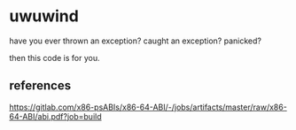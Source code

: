 # uwuwind

have you ever thrown an exception? caught an exception? panicked?

then this code is for you.

## references

https://gitlab.com/x86-psABIs/x86-64-ABI/-/jobs/artifacts/master/raw/x86-64-ABI/abi.pdf?job=build